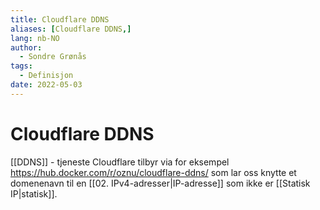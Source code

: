 ```yaml
---
title: Cloudflare DDNS
aliases: [Cloudflare DDNS,]
lang: nb-NO
author:
  - Sondre Grønås
tags:
  - Definisjon
date: 2022-05-03
---
```

# Cloudflare DDNS
[[DDNS]] - tjeneste Cloudflare tilbyr via for eksempel https://hub.docker.com/r/oznu/cloudflare-ddns/ som lar oss knytte et domenenavn til en [[02. IPv4-adresser|IP-adresse]] som ikke er [[Statisk IP|statisk]].